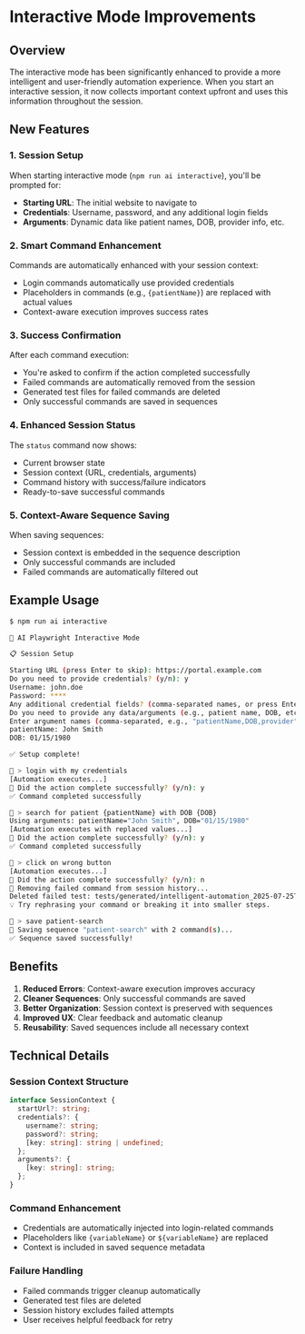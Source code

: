 # Interactive Mode Improvements

## Overview

The interactive mode has been significantly enhanced to provide a more intelligent and user-friendly automation experience. When you start an interactive session, it now collects important context upfront and uses this information throughout the session.

## New Features

### 1. Session Setup

When starting interactive mode (`npm run ai interactive`), you'll be prompted for:

- **Starting URL**: The initial website to navigate to
- **Credentials**: Username, password, and any additional login fields
- **Arguments**: Dynamic data like patient names, DOB, provider info, etc.

### 2. Smart Command Enhancement

Commands are automatically enhanced with your session context:

- Login commands automatically use provided credentials
- Placeholders in commands (e.g., `{patientName}`) are replaced with actual values
- Context-aware execution improves success rates

### 3. Success Confirmation

After each command execution:
- You're asked to confirm if the action completed successfully
- Failed commands are automatically removed from the session
- Generated test files for failed commands are deleted
- Only successful commands are saved in sequences

### 4. Enhanced Session Status

The `status` command now shows:
- Current browser state
- Session context (URL, credentials, arguments)
- Command history with success/failure indicators
- Ready-to-save successful commands

### 5. Context-Aware Sequence Saving

When saving sequences:
- Session context is embedded in the sequence description
- Only successful commands are included
- Failed commands are automatically filtered out

## Example Usage

```bash
$ npm run ai interactive

🚀 AI Playwright Interactive Mode

📋 Session Setup

Starting URL (press Enter to skip): https://portal.example.com
Do you need to provide credentials? (y/n): y
Username: john.doe
Password: ****
Any additional credential fields? (comma-separated names, or press Enter to skip): 
Do you need to provide any data/arguments (e.g., patient name, DOB, etc.)? (y/n): y
Enter argument names (comma-separated, e.g., "patientName,DOB,provider"): patientName,DOB
patientName: John Smith
DOB: 01/15/1980

✅ Setup complete!

🤖 > login with my credentials
[Automation executes...]
🎯 Did the action complete successfully? (y/n): y
✅ Command completed successfully

🤖 > search for patient {patientName} with DOB {DOB}
Using arguments: patientName="John Smith", DOB="01/15/1980"
[Automation executes with replaced values...]
🎯 Did the action complete successfully? (y/n): y
✅ Command completed successfully

🤖 > click on wrong button
[Automation executes...]
🎯 Did the action complete successfully? (y/n): n
🔧 Removing failed command from session history...
Deleted failed test: tests/generated/intelligent-automation_2025-07-25T20-15-43-123Z.spec.ts
💡 Try rephrasing your command or breaking it into smaller steps.

🤖 > save patient-search
💾 Saving sequence "patient-search" with 2 command(s)...
✅ Sequence saved successfully!
```

## Benefits

1. **Reduced Errors**: Context-aware execution improves accuracy
2. **Cleaner Sequences**: Only successful commands are saved
3. **Better Organization**: Session context is preserved with sequences
4. **Improved UX**: Clear feedback and automatic cleanup
5. **Reusability**: Saved sequences include all necessary context

## Technical Details

### Session Context Structure

```typescript
interface SessionContext {
  startUrl?: string;
  credentials?: {
    username?: string;
    password?: string;
    [key: string]: string | undefined;
  };
  arguments?: {
    [key: string]: string;
  };
}
```

### Command Enhancement

- Credentials are automatically injected into login-related commands
- Placeholders like `{variableName}` or `${variableName}` are replaced
- Context is included in saved sequence metadata

### Failure Handling

- Failed commands trigger cleanup automatically
- Generated test files are deleted
- Session history excludes failed attempts
- User receives helpful feedback for retry 